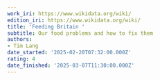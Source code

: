 ```yaml
---
work_iri: https://www.wikidata.org/wiki/
edition_iri: https://www.wikidata.org/wiki/
title: 'Feeding Britain '
subtitle: Our food problems and how to fix them
authors:
- Tim Lang
date_started: '2025-02-20T07:32:00.000Z'
rating: 4
date_finished: '2025-03-07T11:30:00.000Z'
---
```


